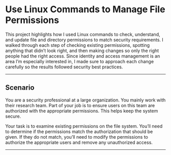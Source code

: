 # Use Linux Commands to Manage File Permissions

This project highlights how I used Linux commands to check, understand, and update file and directory permissions to match security requirements. I walked through each step of checking existing permissions, spotting anything that didn’t look right, and then making changes so only the right people had the right access. Since identity and access management is an area I’m especially interested in, I made sure to approach each change carefully so the results followed security best practices.

---

## Scenario
You are a security professional at a large organization. You mainly work with their research team. Part of your job is to ensure users on this team are authorized with the appropriate permissions. This helps keep the system secure.

Your task is to examine existing permissions on the file system. You’ll need to determine if the permissions match the authorization that should be given. If they do not match, you’ll need to modify the permissions to authorize the appropriate users and remove any unauthorized access.

---
